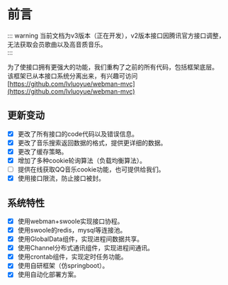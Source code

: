 # 前言 <Badge type="tip" text="V3" />
::: warning
当前文档为v3版本（正在开发），v2版本接口因腾讯官方接口调整，无法获取会员歌曲以及高音质音乐。  
:::

为了使接口拥有更强大的功能，我们重构了之前的所有代码，包括框架底层。  
该框架已从本接口系统分离出来，有兴趣可访问[https://github.com/lvluoyue/webman-mvc](https://github.com/lvluoyue/webman-mvc)  

## 更新变动
- [x] 更改了所有接口的code代码以及错误信息。
- [x] 更改了音乐搜索返回数据的格式，提供更详细的数据。
- [x] 更改了缓存策略。
- [x] 增加了多种cookie轮询算法（负载均衡算法）。
- [ ] 提供在线获取QQ音乐cookie功能，也可提供给我们。
- [x] 使用接口限流，防止接口被封。

## 系统特性
- [x] 使用webman+swoole实现接口协程。
- [x] 使用swoole的redis，mysql等连接池。
- [x] 使用GlobalData组件，实现进程间数据共享。
- [x] 使用Channel分布式通讯组件，实现进程间通讯。
- [x] 使用crontab组件，实现定时任务功能。
- [x] 使用自研框架（仿springboot）。
- [x] 使用自动化部署方案。
